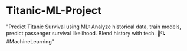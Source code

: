 # Titanic-ML-Project
"Predict Titanic Survival using ML: Analyze historical data, train models, predict passenger survival likelihood. Blend history with tech. 🚢🔍 #MachineLearning"
